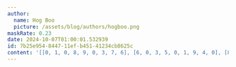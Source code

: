 ```yaml
---
author:
  name: Hog Boo
  picture: /assets/blog/authors/hogboo.png
maskRate: 0.23
date: 2024-10-07T01:00:01.532939
id: 7b25e954-8447-11ef-b451-41234cb8625c
content: '[[0, 1, 0, 8, 9, 0, 3, 7, 6], [6, 0, 3, 5, 0, 1, 9, 4, 0], [8, 9, 4, 6, 3, 7, 5, 1, 2], [1, 0, 6, 0, 5, 8, 0, 3, 9], [7, 8, 0, 3, 1, 0, 2, 0, 4], [3, 2, 9, 7, 4, 6, 1, 8, 5], [9, 0, 7, 4, 6, 0, 8, 2, 1], [0, 6, 8, 1, 7, 5, 0, 9, 3], [0, 3, 1, 9, 8, 2, 6, 5, 0]]'
---
```

